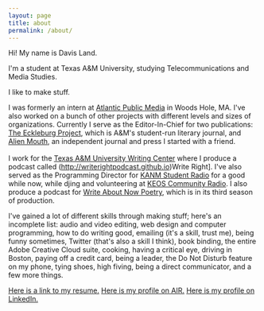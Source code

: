 ```yaml
---
layout: page
title: about
permalink: /about/
---
```

Hi! My name is Davis Land.

I&#39;m a student at Texas A&amp;M University, studying Telecommunications and Media Studies.

I like to make stuff.

I was formerly an intern at [Atlantic Public Media](http://www.atlantic.org) in Woods Hole, MA. I&#39;ve also worked on a bunch of other projects with different levels and sizes of organizations. Currently I serve as the Editor-In-Chief for two publications: [The Eckleburg Project](http://theeckleburgproject.com), which is A&amp;M&#39;s student-run literary journal, and [Alien Mouth](http://alienmouth.com), an independent journal and press I started with a friend.<br><br> I work for the [Texas A&amp;M University Writing Center](http://writingcenter.tamu.edu) where I produce a podcast called (http://writerightpodcast.github.io)Write Right]. I&#39;ve also served as the Programming Director for [KANM Student Radio](http://kanm.org) for a good while now, while djing and volunteering at [KEOS Community Radio](http://keos.org). I also produce a podcast for [Write About Now Poetry](http://writeaboutnowpoetry.com), which is in its third season of production.

I&#39;ve gained a lot of different skills through making stuff; here&#39;s an incomplete list: audio and video editing, web design and computer programming, how to do writing good, emailing (it&#39;s a skill, trust me), being funny sometimes, Twitter (that&#39;s also a skill I think), book binding, the entire Adobe Creative Cloud suite, cooking, having a critical eye, driving in Boston, paying off a credit card, being a leader, the Do Not Disturb feature on my phone, tying shoes, high fiving, being a direct communicator, and a few more things.

[Here is a link to my resume.](Davis_Land_Resume_2016.pdf)
[Here is my profile on AIR.](http://airmedia.org/author/airusert301434670219)
[Here is my profile on LinkedIn.](https://www.linkedin.com/in/davisland)